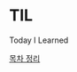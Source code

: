 # TIL
Today I Learned

[목차 정리](https://velog.io/@devyoon99/TIL-%EB%AA%A9%EC%B0%A8-%EC%A0%95%EB%A6%AC)
